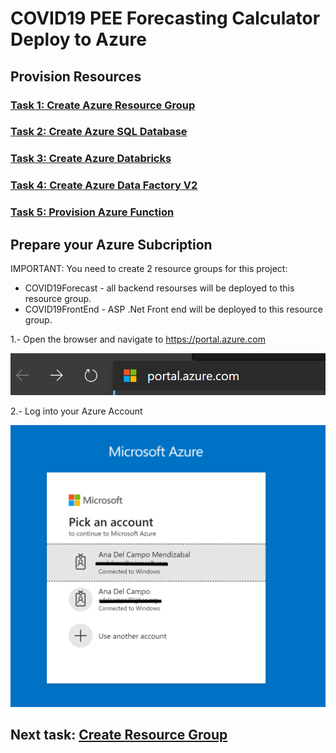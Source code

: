 # COVID19 PEE Forecasting Calculator Deploy to Azure

## Provision Resources

### [Task 1: Create Azure Resource Group](azure-resource-group/create-azure-resource-group.md)

### [Task 2: Create Azure SQL Database](azure-sql/create-azure-sql.md)

### [Task 3: Create Azure Databricks](azure-databricks/create-azure-databricks.md)

### [Task 4: Create Azure Data Factory V2](azure-data-factory-v2/provision-azure-data-factory-v2.md)

### [Task 5: Provision Azure Function](azure-function/create-azure-function.md)


## Prepare your Azure Subcription

IMPORTANT: You need to create 2 resource groups for this project:

* COVID19Forecast - all backend resourses will be deployed to this resource group.
* COVID19FrontEnd - ASP .Net Front end will be deployed to this resource group.

1.- Open the browser and navigate to https://portal.azure.com

![login](media/portalurl.png)

2.- Log into your Azure Account

![login](media/accountlogin.png)

## Next task: [Create Resource Group](../azure-resource-group/create-azure-resource-group.md)  
